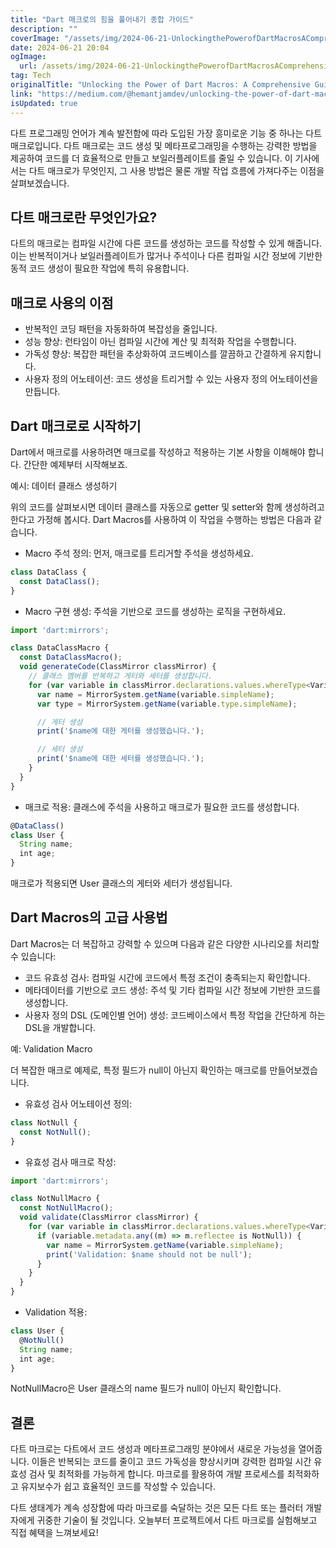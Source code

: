 ```yaml
---
title: "Dart 매크로의 힘을 풀어내기 종합 가이드"
description: ""
coverImage: "/assets/img/2024-06-21-UnlockingthePowerofDartMacrosAComprehensiveGuide_0.png"
date: 2024-06-21 20:04
ogImage: 
  url: /assets/img/2024-06-21-UnlockingthePowerofDartMacrosAComprehensiveGuide_0.png
tag: Tech
originalTitle: "Unlocking the Power of Dart Macros: A Comprehensive Guide"
link: "https://medium.com/@hemantjamdev/unlocking-the-power-of-dart-macros-a-comprehensive-guide-9374b2e32ee6"
isUpdated: true
---
```





다트 프로그래밍 언어가 계속 발전함에 따라 도입된 가장 흥미로운 기능 중 하나는 다트 매크로입니다. 다트 매크로는 코드 생성 및 메타프로그래밍을 수행하는 강력한 방법을 제공하여 코드를 더 효율적으로 만들고 보일러플레이트를 줄일 수 있습니다. 이 기사에서는 다트 매크로가 무엇인지, 그 사용 방법은 물론 개발 작업 흐름에 가져다주는 이점을 살펴보겠습니다.

## 다트 매크로란 무엇인가요?

다트의 매크로는 컴파일 시간에 다른 코드를 생성하는 코드를 작성할 수 있게 해줍니다. 이는 반복적이거나 보일러플레이트가 많거나 주석이나 다른 컴파일 시간 정보에 기반한 동적 코드 생성이 필요한 작업에 특히 유용합니다.

## 매크로 사용의 이점

<div class="content-ad"></div>

- 반복적인 코딩 패턴을 자동화하여 복잡성을 줄입니다.
- 성능 향상: 런타임이 아닌 컴파일 시간에 계산 및 최적화 작업을 수행합니다.
- 가독성 향상: 복잡한 패턴을 추상화하여 코드베이스를 깔끔하고 간결하게 유지합니다.
- 사용자 정의 어노테이션: 코드 생성을 트리거할 수 있는 사용자 정의 어노테이션을 만듭니다.

## Dart 매크로로 시작하기

Dart에서 매크로를 사용하려면 매크로를 작성하고 적용하는 기본 사항을 이해해야 합니다. 간단한 예제부터 시작해보죠.

예시: 데이터 클래스 생성하기

<div class="content-ad"></div>

위의 코드를 살펴보시면 데이터 클래스를 자동으로 getter 및 setter와 함께 생성하려고 한다고 가정해 봅시다. Dart Macros를 사용하여 이 작업을 수행하는 방법은 다음과 같습니다.

- Macro 주석 정의: 먼저, 매크로를 트리거할 주석을 생성하세요.

```js
class DataClass {
  const DataClass();
}
```

- Macro 구현 생성: 주석을 기반으로 코드를 생성하는 로직을 구현하세요.

<div class="content-ad"></div>

```js
import 'dart:mirrors';

class DataClassMacro {
  const DataClassMacro();
  void generateCode(ClassMirror classMirror) {
    // 클래스 멤버를 반복하고 게터와 세터를 생성합니다.
    for (var variable in classMirror.declarations.values.whereType<VariableMirror>()) {
      var name = MirrorSystem.getName(variable.simpleName);
      var type = MirrorSystem.getName(variable.type.simpleName);

      // 게터 생성
      print('$name에 대한 게터를 생성했습니다.');

      // 세터 생성
      print('$name에 대한 세터를 생성했습니다.');
    }
  }
}
```

- 매크로 적용: 클래스에 주석을 사용하고 매크로가 필요한 코드를 생성합니다.

```js
@DataClass()
class User {
  String name;
  int age;
}
```

매크로가 적용되면 User 클래스의 게터와 세터가 생성됩니다.

<div class="content-ad"></div>

## Dart Macros의 고급 사용법

Dart Macros는 더 복잡하고 강력할 수 있으며 다음과 같은 다양한 시나리오를 처리할 수 있습니다:

- 코드 유효성 검사: 컴파일 시간에 코드에서 특정 조건이 충족되는지 확인합니다.
- 메타데이터를 기반으로 코드 생성: 주석 및 기타 컴파일 시간 정보에 기반한 코드를 생성합니다.
- 사용자 정의 DSL (도메인별 언어) 생성: 코드베이스에서 특정 작업을 간단하게 하는 DSL을 개발합니다.

예: Validation Macro

<div class="content-ad"></div>

더 복잡한 매크로 예제로, 특정 필드가 null이 아닌지 확인하는 매크로를 만들어보겠습니다.

- 유효성 검사 어노테이션 정의:

```js
class NotNull {
  const NotNull();
}
```

- 유효성 검사 매크로 작성:

<div class="content-ad"></div>

```js
import 'dart:mirrors';

class NotNullMacro {
  const NotNullMacro();
  void validate(ClassMirror classMirror) {
    for (var variable in classMirror.declarations.values.whereType<VariableMirror>()) {
      if (variable.metadata.any((m) => m.reflectee is NotNull)) {
        var name = MirrorSystem.getName(variable.simpleName);
        print('Validation: $name should not be null');
      }
    }
  }
}
```

- Validation 적용:

```js
class User {
  @NotNull()
  String name;
  int age;
}
```

NotNullMacro은 User 클래스의 name 필드가 null이 아닌지 확인합니다.

<div class="content-ad"></div>

## 결론

다트 마크로는 다트에서 코드 생성과 메타프로그래밍 분야에서 새로운 가능성을 열어줍니다. 이들은 반복되는 코드를 줄이고 코드 가독성을 향상시키며 강력한 컴파일 시간 유효성 검사 및 최적화를 가능하게 합니다. 마크로를 활용하여 개발 프로세스를 최적화하고 유지보수가 쉽고 효율적인 코드를 작성할 수 있습니다.

다트 생태계가 계속 성장함에 따라 마크로를 숙달하는 것은 모든 다트 또는 플러터 개발자에게 귀중한 기술이 될 것입니다. 오늘부터 프로젝트에서 다트 마크로를 실험해보고 직접 혜택을 느껴보세요!
